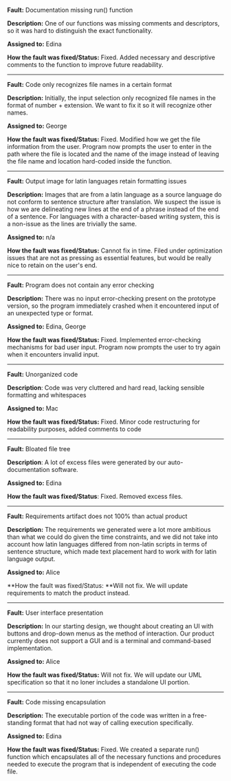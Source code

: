 **Fault:** Documentation missing run() function

**Description:** One of our functions was missing comments and descriptors, so it was hard to distinguish the exact functionality.

**Assigned to:** Edina

**How the fault was fixed/Status:**  Fixed. Added necessary and descriptive comments to the function to improve future readability.  

----

**Fault:** Code only recognizes file names in a certain format

**Description:** Initially, the input selection only recognized file names in the format of number + extension. We want to fix it so it will recognize other names.

**Assigned to:** George

**How the fault was fixed/Status:** Fixed. Modified how we get the file information from the user. Program now prompts the user to enter in the path where the file is located and the name of the image instead of leaving the file name and location hard-coded inside the function.

---

**Fault:** Output image for latin languages retain formatting issues

**Description:** Images that are from a latin language as a source language do not conform to sentence structure after translation. We suspect the issue is how we are delineating new lines at the end of a phrase instead of the end of a sentence. For languages with a character-based writing system, this is a non-issue as the lines are trivially the same.

**Assigned to:** n/a

**How the fault was fixed/Status:** Cannot fix in time. Filed under optimization issues that are not as pressing as essential features, but would be really nice to retain on the user's end.

---

**Fault:** Program does not contain any error checking

**Description:** There was no input error-checking present on the prototype version, so the program immediately crashed when it encountered input of an unexpected type or format.

**Assigned to:** Edina, George

**How the fault was fixed/Status:** Fixed. Implemented error-checking mechanisms for bad user input. Program now prompts the user to try again when it encounters invalid input.

---

**Fault:** Unorganized code

**Description**: Code was very cluttered and hard read, lacking sensible formatting and whitespaces

**Assigned to:** Mac

**How the fault was fixed/Status:** Fixed. Minor code restructuring for readability purposes, added comments to code

---

**Fault:** Bloated file tree

**Description**: A lot of excess files were generated by our auto-documentation software.

**Assigned to:** Edina

**How the fault was fixed/Status**: Fixed. Removed excess files.

---

**Fault:** Requirements artifact does not 100% than actual product

**Description:** The requirements we generated were a lot more ambitious than what we could do given the time constraints, and we did not take into account how latin languages differed from non-latin scripts in terms of sentence structure, which made text placement hard to work with for latin language output.

**Assigned to:** Alice

**How the fault was fixed/Status: **Will not fix. We will update requirements to match the product instead.

---

**Fault:** User interface presentation

**Description:** In our starting design, we thought about creating an UI with buttons and drop-down menus as the method of interaction. Our product currently does not support a GUI and is a terminal and command-based implementation.

**Assigned to:** Alice

**How the fault was fixed/Status:** Will not fix. We will update our UML specification so that it no loner includes a standalone UI portion.

---

**Fault:** Code missing encapsulation

**Description:** The executable portion of the code was written in a free-standing format that had not way of calling execution specifically.

**Assigned to:** Edina

**How the fault was fixed/Status:** Fixed. We created a separate run() function which encapsulates all of the necessary functions and procedures needed to execute the program that is independent of executing the code file.

